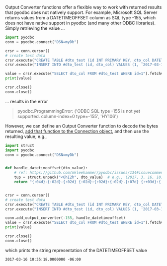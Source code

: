 Output Converter functions offer a flexible way to work with returned results that pyodbc does not natively support. For example, Microsoft SQL Server returns values from a DATETIMEOFFSET column as SQL type -155, which does not have native support in pyodbc (and many other ODBC libraries). Simply retrieving the value ...

```python
import pyodbc
conn = pyodbc.connect("DSN=myDb")

crsr = conn.cursor()
# create test data
crsr.execute("CREATE TABLE #dto_test (id INT PRIMARY KEY, dto_col DATETIMEOFFSET)")
crsr.execute("INSERT INTO #dto_test (id, dto_col) VALUES (1, '2017-03-16 10:35:18 -06:00')")

value = crsr.execute("SELECT dto_col FROM #dto_test WHERE id=1").fetchval()
print(value)

crsr.close()
conn.close()
```

... results in the error

> pyodbc.ProgrammingError: ('ODBC SQL type -155 is not yet supported.  column-index=0  type=-155', 'HY106')

However, we can define an Output Converter function to decode the bytes returned, [add that function to the Connection object](Connection#add_output_converter), and then use the resulting value, e.g., 

```python
import struct
import pyodbc
conn = pyodbc.connect("DSN=myDb")


def handle_datetimeoffset(dto_value):
    # ref: https://github.com/mkleehammer/pyodbc/issues/134#issuecomment-281739794
    tup = struct.unpack("<6hI2h", dto_value)  # e.g., (2017, 3, 16, 10, 35, 18, 0, -6, 0)
    return "{:04d}-{:02d}-{:02d} {:02d}:{:02d}:{:02d}.{:07d} {:+03d}:{:02d}".format(*tup)


crsr = conn.cursor()
# create test data
crsr.execute("CREATE TABLE #dto_test (id INT PRIMARY KEY, dto_col DATETIMEOFFSET)")
crsr.execute("INSERT INTO #dto_test (id, dto_col) VALUES (1, '2017-03-16 10:35:18 -06:00')")

conn.add_output_converter(-155, handle_datetimeoffset)
value = crsr.execute("SELECT dto_col FROM #dto_test WHERE id=1").fetchval()
print(value)

crsr.close()
conn.close()
```

which prints the string representation of the DATETIMEOFFSET value

```none
2017-03-16 10:35:18.0000000 -06:00
```
